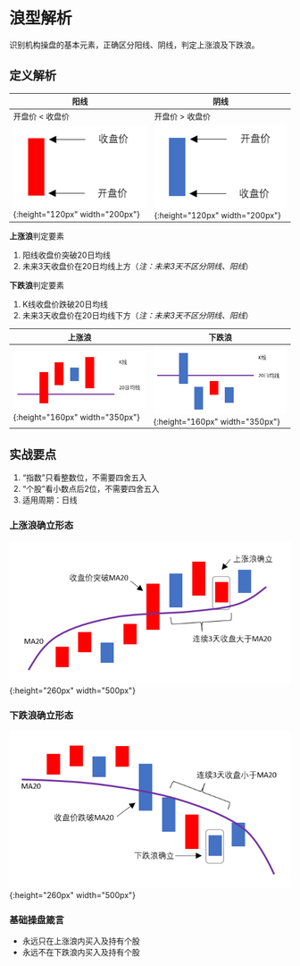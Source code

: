 # 浪型解析

识别机构操盘的基本元素，正确区分阳线、阴线，判定上涨浪及下跌浪。

## 定义解析

阳线|阴线
-|-
开盘价 < 收盘价 | 开盘价 > 收盘价
![阳线](img/pr1_0_yangxian.png){:height="120px" width="200px"} | ![阴线](img/pr1_1_yinxian.png){:height="120px" width="200px"}

**上涨浪**判定要素

1. 阳线收盘价突破20日均线
2. 未来3天收盘价在20日均线上方（*注：未来3天不区分阴线、阳线*）

**下跌浪**判定要素

1. K线收盘价跌破20日均线
2. 未来3天收盘价在20日均线下方（*注：未来3天不区分阴线、阳线*）

上涨浪 | 下跌浪
-|-
![上涨浪](img/pr1_2_shangzhanglang.png){:height="160px" width="350px"} | ![下跌浪](img/pr1_3_xiadielang.png){:height="160px" width="350px"}

## 实战要点

1. “指数”只看整数位，不需要四舍五入
2. “个股”看小数点后2位，不需要四舍五入
3. 适用周期：日线

### 上涨浪确立形态

![上涨浪确立](img/pr1_4_shangzhanglangok.png){:height="260px" width="500px"}

### 下跌浪确立形态

![下跌浪确立](img/pr1_5_xiadielangok.png){:height="260px" width="500px"}

### 基础操盘箴言

- 永远只在上涨浪内买入及持有个股
- 永远不在下跌浪内买入及持有个股
